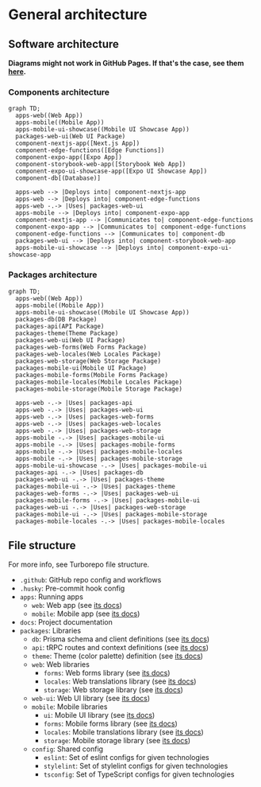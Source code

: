 # General architecture

## Software architecture

**Diagrams might not work in GitHub Pages. If that's the case, see them
[here](https://github.com/Rock-n-Prog/web-ts-monorepo-starter-pack/blob/main/docs/architecture/general.md).**

### Components architecture

```mermaid
graph TD;
  apps-web((Web App))
  apps-mobile((Mobile App))
  apps-mobile-ui-showcase((Mobile UI Showcase App))
  packages-web-ui(Web UI Package)
  component-nextjs-app([Next.js App])
  component-edge-functions([Edge Functions])
  component-expo-app([Expo App])
  component-storybook-web-app([Storybook Web App])
  component-expo-ui-showcase-app([Expo UI Showcase App])
  component-db[(Database)]

  apps-web --> |Deploys into| component-nextjs-app
  apps-web --> |Deploys into| component-edge-functions
  apps-web -.-> |Uses| packages-web-ui
  apps-mobile --> |Deploys into| component-expo-app
  component-nextjs-app --> |Communicates to| component-edge-functions
  component-expo-app --> |Communicates to| component-edge-functions
  component-edge-functions --> |Communicates to| component-db
  packages-web-ui --> |Deploys into| component-storybook-web-app
  apps-mobile-ui-showcase --> |Deploys into| component-expo-ui-showcase-app
```

### Packages architecture

```mermaid
graph TD;
  apps-web((Web App))
  apps-mobile((Mobile App))
  apps-mobile-ui-showcase((Mobile UI Showcase App))
  packages-db(DB Package)
  packages-api(API Package)
  packages-theme(Theme Package)
  packages-web-ui(Web UI Package)
  packages-web-forms(Web Forms Package)
  packages-web-locales(Web Locales Package)
  packages-web-storage(Web Storage Package)
  packages-mobile-ui(Mobile UI Package)
  packages-mobile-forms(Mobile Forms Package)
  packages-mobile-locales(Mobile Locales Package)
  packages-mobile-storage(Mobile Storage Package)

  apps-web -.-> |Uses| packages-api
  apps-web -.-> |Uses| packages-web-ui
  apps-web -.-> |Uses| packages-web-forms
  apps-web -.-> |Uses| packages-web-locales
  apps-web -.-> |Uses| packages-web-storage
  apps-mobile -.-> |Uses| packages-mobile-ui
  apps-mobile -.-> |Uses| packages-mobile-forms
  apps-mobile -.-> |Uses| packages-mobile-locales
  apps-mobile -.-> |Uses| packages-mobile-storage
  apps-mobile-ui-showcase -.-> |Uses| packages-mobile-ui
  packages-api -.-> |Uses| packages-db
  packages-web-ui -.-> |Uses| packages-theme
  packages-mobile-ui -.-> |Uses| packages-theme
  packages-web-forms -.-> |Uses| packages-web-ui
  packages-mobile-forms -.-> |Uses| packages-mobile-ui
  packages-web-ui -.-> |Uses| packages-web-storage
  packages-mobile-ui -.-> |Uses| packages-mobile-storage
  packages-mobile-locales -.-> |Uses| packages-mobile-locales
```

## File structure

For more info, see Turborepo file structure.

- `.github`: GitHub repo config and workflows
- `.husky`: Pre-commit hook config
- `apps`: Running apps
  - `web`: Web app (see [its docs](./apps/web.md))
  - `mobile`: Mobile app (see [its docs](./apps/mobile.md))
- `docs`: Project documentation
- `packages`: Libraries
  - `db`: Prisma schema and client definitions (see [its docs](./packages/db.md))
  - `api`: tRPC routes and context definitions (see [its docs](./packages/api.md))
  - `theme`: Theme (color palette) definition (see [its docs](./packages/theme.md))
  - `web`: Web libraries
    - `forms`: Web forms library (see [its docs](./packages/web/forms.md))
    - `locales`: Web translations library (see [its docs](./packages/web/locale.md))
    - `storage`: Web storage library (see [its docs](./packages/web/storage.md))
  - `web-ui`: Web UI library (see [its docs](./packages/web-ui.md))
  - `mobile`: Mobile libraries
    - `ui`: Mobile UI library (see [its docs](./packages/mobile/ui.md))
    - `forms`: Mobile forms library (see [its docs](./packages/mobile/forms.md))
    - `locales`: Mobile translations library (see [its docs](./packages/mobile/locales.md))
    - `storage`: Mobile storage library (see [its docs](./packages/mobile/storage.md))
  - `config`: Shared config
    - `eslint`: Set of eslint configs for given technologies
    - `stylelint`: Set of stylelint configs for given technologies
    - `tsconfig`: Set of TypeScript configs for given technologies
